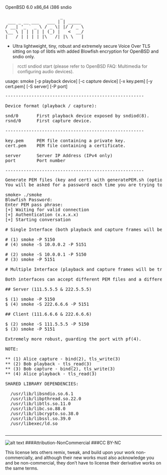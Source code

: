 OpenBSD 6.0
x86_64 i386
sndio
<pre>                     _        
 ___ _ __ ___   ___ | | _____ 
/ __| '_ ` _ \ / _ \| |/ / _ \
\__ \ | | | | | (_) |   <  __/
|___/_| |_| |_|\___/|_|\_\___|
</pre>

 - Ultra lightweight, tiny, robust and extremely secure Voice Over TLS sitting on top of libtls with added Blowfish encryption for OpenBSD and sndio only.

> rcctl sndiod start (please refer to OpenBSD FAQ: Multimedia for configuring audio devices).

usage: smoke [-p playback device] [-c capture device] [-x key.pem] [-y cert.pem] [-S server] [-P port]

<pre>
-----------------------------------------------------

Device format (playback / capture):

snd/0       First playback device exposed by sndiod(8).
rsnd/0      First capture device.

-----------------------------------------------------

key.pem     PEM file containing a private key.
cert.pem    PEM file containing a certificate.

server      Server IP Address (IPv4 only)
port        Port number

-----------------------------------------------------
</pre>

<pre>
Generate PEM files (key and cert) with generatePEM.sh (optional)
You will be asked for a password each time you are trying to communicate, both users require the same password.

smoke> ./smoke 
Blowfish Password: 
Enter PEM pass phrase:
[+] Waiting for valid connection
[+] Authentication (x.x.x.x)
[+] Starting conversation

# Single Interface (both playback and capture frames will be transported over the same interface)

# (1) smoke -P 5150
# (4) smoke -S 10.0.0.2 -P 5151

# (2) smoke -S 10.0.0.1 -P 5150
# (3) smoke -P 5151

# Multiple Interface (playback and capture frames will be transported over different interfaces)

Both interfaces can accept different PEM files and a different password making it extremely secure.

## Server (111.5.5.5 & 222.5.5.5)

$ (1) smoke -P 5150
$ (4) smoke -S 222.6.6.6 -P 5151

## Client (111.6.6.6 & 222.6.6.6)

$ (2) smoke -S 111.5.5.5 -P 5150
$ (3) smoke -P 5151

Extremely more robust, guarding the port with pf(4).

NOTE:

** (1) Alice capture - bind(2), tls_write(3)
** (2) Bob playback - tls_read(3)
** (3) Bob capture - bind(2), tls_write(3)
** (4) Alice playback - tls_read(3)

SHARED LIBRARY DEPENDENCIES:

  /usr/lib/libsndio.so.6.1
  /usr/lib/libpthread.so.22.0
  /usr/lib/libtls.so.11.0
  /usr/lib/libc.so.88.0
  /usr/lib/libcrypto.so.38.0
  /usr/lib/libssl.so.39.0
  /usr/libexec/ld.so

</pre>

___

![alt text](https://licensebuttons.net/l/by-nc/3.0/88x31.png "Creative Commons")
###Attribution-NonCommercial 
###CC BY-NC

This license lets others remix, tweak, and build upon your work non-commercially, and although their new works must also acknowledge you and be non-commercial, they don’t have to license their derivative works on the same terms.

